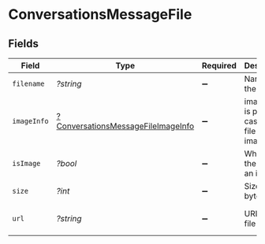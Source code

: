# ConversationsMessageFile


## Fields

| Field                                                                                          | Type                                                                                           | Required                                                                                       | Description                                                                                    | Example                                                                                        |
| ---------------------------------------------------------------------------------------------- | ---------------------------------------------------------------------------------------------- | ---------------------------------------------------------------------------------------------- | ---------------------------------------------------------------------------------------------- | ---------------------------------------------------------------------------------------------- |
| `filename`                                                                                     | *?string*                                                                                      | :heavy_minus_sign:                                                                             | Name of the file                                                                               | conversations.png                                                                              |
| `imageInfo`                                                                                    | [?ConversationsMessageFileImageInfo](../../models/shared/ConversationsMessageFileImageInfo.md) | :heavy_minus_sign:                                                                             | image info is passed in case the file is an image                                              |                                                                                                |
| `isImage`                                                                                      | *?bool*                                                                                        | :heavy_minus_sign:                                                                             | Whether the file is an image                                                                   | true                                                                                           |
| `size`                                                                                         | *?int*                                                                                         | :heavy_minus_sign:                                                                             | Size in bytes                                                                                  | 15538                                                                                          |
| `url`                                                                                          | *?string*                                                                                      | :heavy_minus_sign:                                                                             | URL of the file                                                                                | https://ucarecdn.com/cee5c10c-8302-45c1-b1fb-43860ca941a9/                                     |